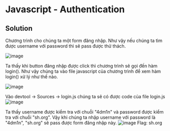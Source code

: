# Javascript - Authentication
## Solution

Chương trình cho chúng ta một form đăng nhập. Như vậy nếu chúng ta tìm được username với password thì sẽ pass được thử thách.

![image](https://user-images.githubusercontent.com/86184794/158720376-4e6819fa-9178-4305-b212-a3f3c67e79f1.png)

Ta thấy khi button đăng nhập được click thì chương trình sẽ gọi đến hàm login(). Như vậy chúng ta vào file javascript của chương trình để xem hàm login() xử lý như thế nào.

![image](https://user-images.githubusercontent.com/86184794/158720570-6e4f2bbb-e74a-4e06-8f55-d4c510eac359.png)

Vào devtool -> Sources -> login.js chúng ta sẽ có được code của file login.js
![image](https://user-images.githubusercontent.com/86184794/158720671-37825cc1-39fb-46ee-ba13-9599a200fcf5.png)

Ta thấy username được kiểm tra với chuỗi "4dm1n" và password được kiểm tra với chuỗi "sh.org". Vậy khi chúng ta nhập username với password là "4dm1n", "sh.org" sẽ pass được form đăng nhập này.
![image](https://user-images.githubusercontent.com/86184794/158721006-8e3f5803-d753-443a-9bd0-b6a9d9ae55a2.png)
Flag: sh.org

